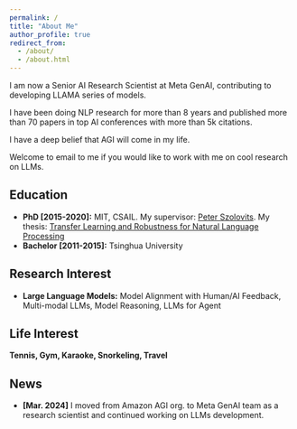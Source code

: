 ```yaml
---
permalink: /
title: "About Me"
author_profile: true
redirect_from: 
  - /about/
  - /about.html
---
```


I am now a Senior AI Research Scientist at Meta GenAI, contributing to developing LLAMA series of models. 

I have been doing NLP research for more than 8 years and published more than 70 papers in top AI conferences with more than 5k citations. 

I have a deep belief that AGI will come in my life.

Welcome to email to me if you would like to work with me on cool research on LLMs.

Education
------
- **PhD [2015-2020]:** MIT, CSAIL. My supervisor: [Peter Szolovits](https://www.eecs.mit.edu/people/peter-szolovits/). My thesis: [Transfer Learning and Robustness for Natural Language Processing](https://dspace.mit.edu/handle/1721.1/129004)
- **Bachelor [2011-2015]:** Tsinghua University
  
Research Interest
------
- **Large Language Models:** Model Alignment with Human/AI Feedback, Multi-modal LLMs, Model Reasoning, LLMs for Agent

Life Interest
------
**Tennis, Gym, Karaoke, Snorkeling, Travel**

News
------
- **[Mar. 2024]** I moved from Amazon AGI org. to Meta GenAI team as a research scientist and continued working on LLMs development.
